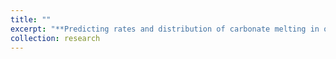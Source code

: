 ```yaml
---
title: ""
excerpt: "**Predicting rates and distribution of carbonate melting in oceanic upper mantle: Implications for seismic structure and global carbon cycling.** We predict how small concentrations of CO<sub>2</sub> found in passively upwelling mantle throughout ocean basins may generate low-degree carbonate melting. We find the flux of CO<sub>2</sub> segregated by these melts rivals the flux from mid-ocean ridges. [Publication](https://agupubs.onlinelibrary.wiley.com/doi/abs/10.1029/2018GL078142)<br/><img width='100%' src='/images/carb_melt_fig.pdf'>"
collection: research
---
```

